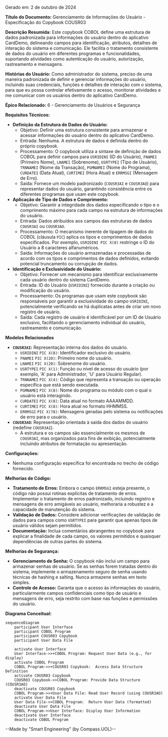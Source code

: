 Gerado em: 2 de outubro de 2024

**Título do Documento:** Gerenciamento de Informações do Usuário - Especificação do Copybook COUSR03

**Descrição Resumida:**
Este copybook COBOL define uma estrutura de dados padronizada para informações do usuário dentro do aplicativo CardDemo, delineando campos para identificação, atributos, detalhes de interação do sistema e comunicação. Ele facilita o tratamento consistente de dados do usuário em diferentes programas e funcionalidades, suportando atividades como autenticação do usuário, autorização, rastreamento e mensagens.

**Histórias do Usuário:**
Como administrador do sistema, preciso de uma maneira padronizada de definir e gerenciar informações do usuário, incluindo suas credenciais, funções e detalhes de interação com o sistema, para que eu possa controlar efetivamente o acesso, monitorar atividades e me comunicar com os usuários dentro do aplicativo CardDemo.

**Épico Relacionado:**
6 - Gerenciamento de Usuários e Segurança

**Requisitos Técnicos:**
- **Definição da Estrutura de Dados do Usuário:**
  - Objetivo: Definir uma estrutura consistente para armazenar e acessar informações do usuário dentro do aplicativo CardDemo.
  - Entrada: Nenhuma. A estrutura de dados é definida dentro do próprio copybook.
  - Processamento: O copybook utiliza a sintaxe de definição de dados COBOL para definir campos para `USRIDINI` (ID do Usuário), `FNAMEI` (Primeiro Nome), `LNAMEI` (Sobrenome), `USRTYPEI` (Tipo de Usuário), `TRNNAMEI` (Nome da Transação), `PGMNAMEI` (Nome do Programa), `CURDATEI` (Data Atual), `CURTIMEI` (Hora Atual) e `ERRMSGI` (Mensagem de Erro).
  - Saída: Fornece um modelo padronizado (`COUSR3AI` e `COUSR3AO`) para representar dados do usuário, garantindo consistência entre os diferentes programas que usam este copybook.
- **Aplicação de Tipo de Dados e Comprimento:**
  - Objetivo: Garantir a integridade dos dados especificando o tipo e o comprimento máximo para cada campo na estrutura de informações do usuário.
  - Entrada: Dados atribuídos aos campos das estruturas de dados `COUSR3AI` ou `COUSR3AO`.
  - Processamento: O mecanismo inerente de tipagem de dados do COBOL (cláusula `PIC`) aplica os tipos e comprimentos de dados especificados. Por exemplo, `USRIDINI PIC X(8)` restringe o ID do Usuário a 8 caracteres alfanuméricos.
  - Saída: Informações do usuário armazenadas e processadas de acordo com os tipos e comprimentos de dados definidos, evitando potencial truncamento ou corrupção de dados.
- **Identificação e Exclusividade do Usuário:**
  - Objetivo: Fornecer um mecanismo para identificar exclusivamente cada usuário dentro do sistema CardDemo.
  - Entrada: ID do Usuário (`USRIDINI`) fornecido durante a criação ou modificação do usuário.
  - Processamento: Os programas que usam este copybook são responsáveis por garantir a exclusividade do campo `USRIDINI`, potencialmente verificando se há duplicatas antes de criar um novo registro de usuário.
  - Saída: Cada registro de usuário é identificável por um ID de Usuário exclusivo, facilitando o gerenciamento individual do usuário, rastreamento e comunicação. 

**Modelos Relacionados**

- **`COUSR3AI`:** Representação interna dos dados do usuário.
  - `USRIDINI` `PIC X(8)`: Identificador exclusivo do usuário.
  - `FNAMEI` `PIC X(20)`: Primeiro nome do usuário.
  - `LNAMEI` `PIC X(20)`: Sobrenome do usuário.
  - `USRTYPEI` `PIC X(1)`: Função ou nível de acesso do usuário (por exemplo, 'A' para Administrador, 'U' para Usuário Regular).
  - `TRNNAMEI` `PIC X(4)`: Código que representa a transação ou operação específica que está sendo executada.
  - `PGMNAMEI` `PIC X(8)`: Nome do programa ou módulo com o qual o usuário está interagindo.
  - `CURDATEI` `PIC X(8)`: Data atual no formato AAAAMMDD.
  - `CURTIMEI` `PIC X(8)`: Hora atual no formato HHMMSS.
  - `ERRMSGI` `PIC X(78)`: Mensagens geradas pelo sistema ou notificações de erro para o usuário.
- **`COUSR3AO`:** Representação orientada à saída dos dados do usuário (redefine `COUSR3AI`).
  - A estrutura e os campos são essencialmente os mesmos de `COUSR3AI`, mas organizados para fins de exibição, potencialmente incluindo atributos de formatação ou apresentação.

**Configurações:**

- Nenhuma configuração específica foi encontrada no trecho de código fornecido.

**Melhorias de Código:**

- **Tratamento de Erros:** Embora o campo `ERRMSGI` esteja presente, o código não possui rotinas explícitas de tratamento de erros. Implementar o tratamento de erros padronizado, incluindo registro e mensagens de erro amigáveis ao usuário, melhoraria a robustez e a capacidade de manutenção do sistema.
- **Validação de Dados:** Considere adicionar verificações de validação de dados para campos como `USRTYPEI` para garantir que apenas tipos de usuário válidos sejam permitidos. 
- **Documentação:** Inclua comentários abrangentes no copybook para explicar a finalidade de cada campo, os valores permitidos e quaisquer dependências de outras partes do sistema.

**Melhorias de Segurança:**

- **Gerenciamento de Senha:** O copybook não inclui um campo para armazenar senhas de usuário. Se as senhas forem tratadas dentro do sistema, implemente o armazenamento seguro de senha usando técnicas de hashing e salting. Nunca armazene senhas em texto simples.
- **Controle de Acesso:**  Garanta que o acesso às informações do usuário, particularmente campos confidenciais como tipo de usuário e mensagens de erro, seja restrito com base nas funções e permissões do usuário.

**Diagrama Conceitual:**

```mermaid
sequenceDiagram
    participant User Interface
    participant COBOL Program
    participant COUSR03 Copybook
    participant User Data File

    activate User Interface
    User Interface->>+COBOL Program: Request User Data (e.g., for display)
    activate COBOL Program
    COBOL Program->>+COUSR03 Copybook:  Access Data Structure Definition
    activate COUSR03 Copybook
    COUSR03 Copybook->>COBOL Program: Provide Data Structure (COUSR3AO)
    deactivate COUSR03 Copybook
    COBOL Program->>+User Data File: Read User Record (using COUSR3AO)
    activate User Data File
    User Data File->>COBOL Program:  Return User Data (formatted)
    deactivate User Data File
    COBOL Program->>User Interface: Display User Information
    deactivate User Interface
    deactivate COBOL Program
```

--Made by "Smart Engineering" (by Compass.UOL)--